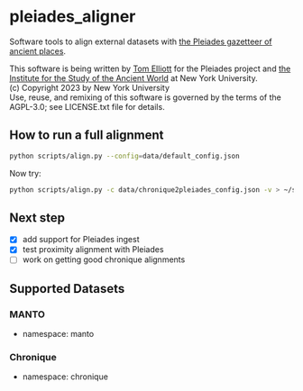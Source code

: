# pleiades_aligner

Software tools to align external datasets with [the Pleiades gazetteer of ancient places](https://pleiades.stoa.org).

This software is being written by [Tom Elliott](https://orcid.org/0000-0002-4114-6677) for the Pleiades project and [the Institute for the Study of the Ancient World](https://isaw.nyu.edu) at New York University.   
(c) Copyright 2023 by New York University   
Use, reuse, and remixing of this software is governed by the terms of the AGPL-3.0; see LICENSE.txt file for details.

## How to run a full alignment

```bash
python scripts/align.py --config=data/default_config.json
```

Now try:

```bash
python scripts/align.py -c data/chronique2pleiades_config.json -v > ~/scratch/alignments.json
```

## Next step

- [x] add support for Pleiades ingest
- [x] test proximity alignment with Pleiades
- [ ] work on getting good chronique alignments

## Supported Datasets

### MANTO

- namespace: manto

### Chronique

- namespace: chronique

